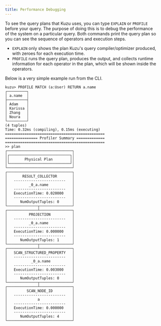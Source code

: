 ```yaml
---
title: Performance Debugging
---
```


To see the query plans that Kuzu uses, you can
type `EXPLAIN` or `PROFILE` before your query. The purpose of doing
this is to debug the performance of the system on a particular
query. Both commands print the query plan so you can see the sequence of operators and execution steps.

- `EXPLAIN` only shows the plan Kuzu's query compiler/optimizer produced, with zeroes for each execution time.
- `PROFILE` runs the query plan, produces the output, and collects runtime information for each
operator in the plan, which will be shown inside the operators.

Below is a very simple example run from the CLI.

```table
kuzu> PROFILE MATCH (a:User) RETURN a.name
┌─────────┐
│ a.name  │
├─────────┤
│ Adam    │
│ Karissa │
│ Zhang   │
│ Noura   │
└─────────┘
(4 tuples)
Time: 0.32ms (compiling), 0.15ms (executing)
==============================================
=============== Profiler Summary =============
==============================================
>> plan
┌──────────────────────────────┐
│┌────────────────────────────┐│
││       Physical Plan        ││
│└────────────────────────────┘│
└──────────────────────────────┘
┌──────────────────────────────┐
│       RESULT_COLLECTOR       │
│   ------------------------   │
│          _0_a.name           │
│   ------------------------   │
│   ExecutionTime: 0.020000    │
│   ------------------------   │
│      NumOutputTuples: 0      │
└──────────────┬───────────────┘
┌──────────────┴───────────────┐
│          PROJECTION          │
│   ------------------------   │
│          _0_a.name           │
│   ------------------------   │
│   ExecutionTime: 0.000000    │
│   ------------------------   │
│      NumOutputTuples: 1      │
└──────────────┬───────────────┘
┌──────────────┴───────────────┐
│   SCAN_STRUCTURED_PROPERTY   │
│   ------------------------   │
│           _0_a.name          │
│   ------------------------   │
│   ExecutionTime: 0.003000    │
│   ------------------------   │
│      NumOutputTuples: 0      │
└──────────────┬───────────────┘
┌──────────────┴───────────────┐
│         SCAN_NODE_ID         │
│   ------------------------   │
│              a               │
│   ------------------------   │
│   ExecutionTime: 0.000000    │
│   ------------------------   │
│      NumOutputTuples: 4      │
└──────────────────────────────┘
```
